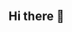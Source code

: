 ## Hi there 👋

<!--
**Joe5013/Joe5013** is a ✨ _special_ ✨ repository because its `README.md` (this file) appears on your GitHub profile.

Testing to re-write ArenaSoft Estimating so it runs in the cloud.  Currently it is a Microsoft Access & Visual Basic program that runs on a local network.
